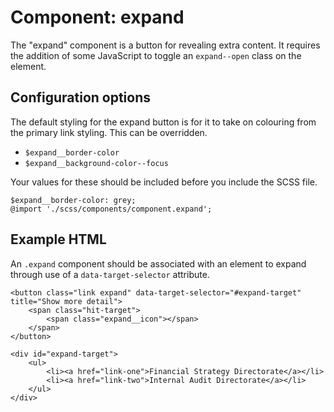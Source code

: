 # Component: expand

The "expand" component is a button for revealing extra content. It requires the addition of some JavaScript to toggle an `expand--open` class on the element.

## Configuration options

The default styling for the expand button is for it to take on colouring from the primary link styling. This can be overridden.

* `$expand__border-color`
* `$expand__background-color--focus`

Your values for these should be included before you include the SCSS file.

    $expand__border-color: grey;
    @import './scss/components/component.expand';

## Example HTML

An `.expand` component should be associated with an element to expand through use of a `data-target-selector` attribute.

    <button class="link expand" data-target-selector="#expand-target" title="Show more detail">
        <span class="hit-target">
            <span class="expand__icon"></span>
        </span>
    </button>

    <div id="expand-target">
        <ul>
            <li><a href="link-one">Financial Strategy Directorate</a></li>
            <li><a href="link-two">Internal Audit Directorate</a></li>
        </ul>
    </div>

